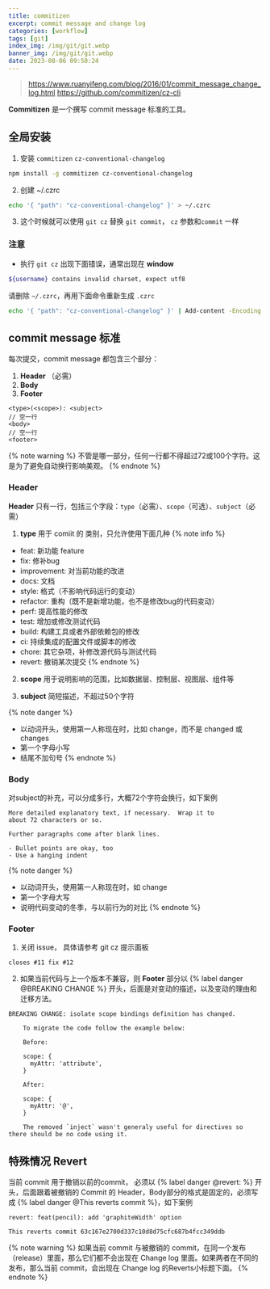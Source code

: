 ```yaml
---
title: commitizen
excerpt: commit message and change log
categories: [workflow]
tags: [git]
index_img: /img/git/git.webp
banner_img: /img/git/git.webp
date: 2023-08-06 09:50:24
---
```


> https://www.ruanyifeng.com/blog/2016/01/commit_message_change_log.html
> https://github.com/commitizen/cz-cli

__Commitizen__ 是一个撰写 commit message 标准的工具。

## 全局安装

1. 安装 `commitizen` `cz-conventional-changelog`
```sh
npm install -g commitizen cz-conventional-changelog
```
2. 创建 ~/.czrc
```sh
echo '{ "path": "cz-conventional-changelog" }' > ~/.czrc
```
3. 这个时候就可以使用 `git cz` 替换 `git commit`， `cz` 参数和`commit` 一样
### 注意
- 执行 `git cz` 出现下面错误，通常出现在 __window__
```sh
${username} contains invalid charset, expect utf8
```
请删除 `~/.czrc`，再用下面命令重新生成 `.czrc`
```sh
echo '{ "path": "cz-conventional-changelog" }' | Add-content -Encoding UTF8 -Path ~/.czrc
```

## commit message 标准

每次提交，commit message 都包含三个部分：
1. __Header__ （必需）
2. __Body__
3. __Footer__

```
<type>(<scope>): <subject>
// 空一行
<body>
// 空一行
<footer>
```
{% note warning %}
不管是哪一部分，任何一行都不得超过72或100个字符。这是为了避免自动换行影响美观。
{% endnote %}

### Header
__Header__ 只有一行，包括三个字段：`type`（必需）、`scope`（可选）、`subject`（必需）

1. __type__ 用于 comiit 的 类别，只允许使用下面几种
{% note info %}
- feat: 新功能 feature
- fix: 修补bug
- improvement: 对当前功能的改进
- docs: 文档
- style: 格式（不影响代码运行的变动）
- refactor: 重构（既不是新增功能，也不是修改bug的代码变动）
- perf: 提高性能的修改
- test: 增加或修改测试代码
- build: 构建工具或者外部依赖包的修改
- ci: 持续集成的配置文件或脚本的修改
- chore: 其它杂项，补修改源代码与测试代码
- revert: 撤销某次提交
{% endnote %}

2. __scope__
用于说明影响的范围，比如数据层、控制层、视图层、组件等

3. __subject__
简短描述，不超过50个字符

{% note danger %}
- 以动词开头，使用第一人称现在时，比如 change，而不是 changed 或 changes
- 第一个字母小写
- 结尾不加句号
{% endnote %}

### Body
对subject的补充，可以分成多行，大概72个字符会换行，如下案例
```
More detailed explanatory text, if necessary.  Wrap it to 
about 72 characters or so. 

Further paragraphs come after blank lines.

- Bullet points are okay, too
- Use a hanging indent
```
{% note danger %}
- 以动词开头，使用第一人称现在时，如 change
- 第一个字母大写
- 说明代码变动的冬季，与以前行为的对比
{% endnote %}

### Footer
1. 关闭 issue， 具体请参考 git cz 提示面板
```
closes #11 fix #12
```

2. 如果当前代码与上一个版本不兼容，则 __Footer__ 部分以 {% label danger @BREAKING CHANGE %} 开头，后面是对变动的描述，以及变动的理由和迁移方法。
```
BREAKING CHANGE: isolate scope bindings definition has changed.

    To migrate the code follow the example below:

    Before:

    scope: {
      myAttr: 'attribute',
    }

    After:

    scope: {
      myAttr: '@',
    }

    The removed `inject` wasn't generaly useful for directives so there should be no code using it.
```

## 特殊情况 Revert
当前 commit 用于撤销以前的commit， 必须以 {% label danger @revert: %} 开头，后面跟着被撤销的 Commit 的 Header，Body部分的格式是固定的，必须写成 {% label danger @This reverts commit <commitid> %}，如下案例

```
revert: feat(pencil): add 'graphiteWidth' option

This reverts commit 63c167e2700d337c10d8d75cfc687b4fcc349ddb
```
{% note warning %}
如果当前 commit 与被撤销的 commit，在同一个发布（release）里面，那么它们都不会出现在 Change log 里面。如果两者在不同的发布，那么当前 commit，会出现在 Change log 的Reverts小标题下面。
{% endnote %}